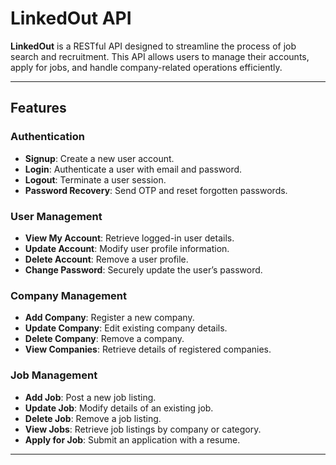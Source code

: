 # LinkedOut API

**LinkedOut** is a RESTful API designed to streamline the process of job search and recruitment. This API allows users to manage their accounts, apply for jobs, and handle company-related operations efficiently.

---

## Features

### **Authentication**
- **Signup**: Create a new user account.
- **Login**: Authenticate a user with email and password.
- **Logout**: Terminate a user session.
- **Password Recovery**: Send OTP and reset forgotten passwords.

### **User Management**
- **View My Account**: Retrieve logged-in user details.
- **Update Account**: Modify user profile information.
- **Delete Account**: Remove a user profile.
- **Change Password**: Securely update the user’s password.

### **Company Management**
- **Add Company**: Register a new company.
- **Update Company**: Edit existing company details.
- **Delete Company**: Remove a company.
- **View Companies**: Retrieve details of registered companies.

### **Job Management**
- **Add Job**: Post a new job listing.
- **Update Job**: Modify details of an existing job.
- **Delete Job**: Remove a job listing.
- **View Jobs**: Retrieve job listings by company or category.
- **Apply for Job**: Submit an application with a resume.

---


